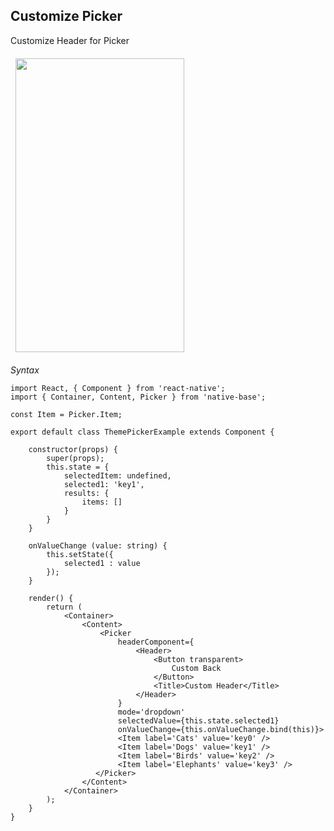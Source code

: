 ## Customize Picker

Customize Header for Picker
<br />


<table>
  <thead>
    <tr style="border-style: hidden">
      <th style="border-style: hidden"><img height="470" width="270" src="{{('../assets/ios/guide/theme-picker.gif')}}" alt="" /></th>
    </tr>
  </thead>
</table>

*Syntax*

<pre class="line-numbers"><code class="language-jsx">import React, { Component } from 'react-native';
import { Container, Content, Picker } from 'native-base';

const Item = Picker.Item;
​
export default class ThemePickerExample extends Component {

    constructor(props) {
        super(props);
        this.state = {
            selectedItem: undefined,
            selected1: 'key1',
            results: {
                items: []
            }
        }
    }

    onValueChange (value: string) {
        this.setState({
            selected1 : value
        });
    }

    render() {
        return (
            &lt;Container>
                &lt;Content>
                    &lt;Picker
                        headerComponent={
                            &lt;Header>
                                &lt;Button transparent>
                                    Custom Back
                                &lt;/Button>
                                &lt;Title>Custom Header&lt;/Title>
                            &lt;/Header>
                        }
                        mode='dropdown'
                        selectedValue={this.state.selected1}
                        onValueChange={this.onValueChange.bind(this)}>
                        &lt;Item label='Cats' value='key0' />
                        &lt;Item label='Dogs' value='key1' />
                        &lt;Item label='Birds' value='key2' />
                        &lt;Item label='Elephants' value='key3' />
                   &lt;/Picker>
                &lt;/Content>
            &lt;/Container>
        );
    }
}</code></pre>
